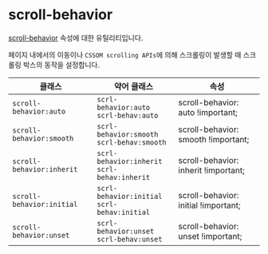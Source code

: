 # scroll-behavior

[scroll-behavior](https://developer.mozilla.org/en-US/docs/Web/CSS/scroll-behavior) 속성에 대한 유틸리티입니다.

페이지 내에서의 이동이나 <code>CSSOM scrolling APIs</code>에 의해 스크롤링이 발생할 때 스크롤링 박스의 동작을 설정합니다.

<table>
  <thead>
    <tr>
      <th scope="col">클래스</th>
      <th scope="col">약어 클래스</th>
      <th scope="col">속성</th>
    </tr>
  </thead>
  <tbody>
  <tr>
  <td><code>scroll-behavior:auto</code></td>
  <td>
    <code>scrl-behavior:auto</code><br>
    <code>scrl-behav:auto</code>
  </td>
  <td><span class="code">scroll-behavior: auto !important;</span></td>
</tr>
<tr>
  <td><code>scroll-behavior:smooth</code></td>
  <td>
    <code>scrl-behavior:smooth</code><br>
    <code>scrl-behav:smooth</code>
  </td>
  <td><span class="code">scroll-behavior: smooth !important;</span></td>
</tr>
<tr>
  <td><code>scroll-behavior:inherit</code></td>
  <td>
    <code>scrl-behavior:inherit</code><br>
    <code>scrl-behav:inherit</code>
  </td>
  <td><span class="code">scroll-behavior: inherit !important;</span></td>
</tr>
<tr>
  <td><code>scroll-behavior:initial</code></td>
  <td>
    <code>scrl-behavior:initial</code><br>
    <code>scrl-behav:initial</code>
  </td>
  <td><span class="code">scroll-behavior: initial !important;</span></td>
</tr>
<tr>
  <td><code>scroll-behavior:unset</code></td>
  <td>
    <code>scrl-behavior:unset</code><br>
    <code>scrl-behav:unset</code>
  </td>
  <td><span class="code">scroll-behavior: unset !important;</span></td>
</tr>

  </tbody>

</table>
